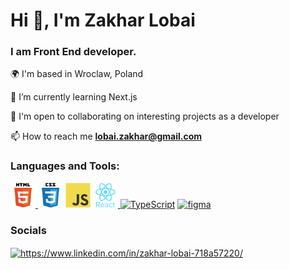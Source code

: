 <h1 align="left">Hi 👋, I'm Zakhar Lobai</h1>
<h3 align="left">I am Front End developer.</h3>

🌍 I'm based in Wroclaw, Poland

🧠 I’m currently learning Next.js

🤝  I'm open to collaborating on interesting projects as a developer

📫 How to reach me **lobai.zakhar@gmail.com**

<h3 align="left">Languages and Tools:</h3>
<p align="left"> <a href="https://www.w3.org/html/" target="_blank" rel="noreferrer"> <img src="https://raw.githubusercontent.com/devicons/devicon/master/icons/html5/html5-original-wordmark.svg" alt="html5" width="40" height="40"/> </a> <a href="https://www.w3schools.com/css/" target="_blank" rel="noreferrer"> <img src="https://raw.githubusercontent.com/devicons/devicon/master/icons/css3/css3-original-wordmark.svg" alt="css3" width="40" height="40"/></a> <a href="https://developer.mozilla.org/en-US/docs/Web/JavaScript" target="_blank" rel="noreferrer"><img src="https://raw.githubusercontent.com/devicons/devicon/master/icons/javascript/javascript-original.svg" alt="javascript" width="40" height="40"/></a> <a href="https://reactjs.org/" target="_blank" rel="noreferrer"><img src="https://raw.githubusercontent.com/devicons/devicon/master/icons/react/react-original-wordmark.svg" alt="react" width="40" height="40"/> <a href="https://www.typescriptlang.org/"><img src="https://github.com/zakhar-lobai/zakhar-lobai/assets/29870526/23f9e414-0de5-4b0a-8ee2-8d3e86f7afbc" alt="TypeScript" width="40" height="40" /></a> <a href="https://www.figma.com/" target="_blank" rel="noreferrer"> <img src="https://www.vectorlogo.zone/logos/figma/figma-icon.svg" alt="figma" width="40" height="40"/></a></p>

<h3 align="left">Socials</h3>
<p align="left">
<a href="https://www.linkedin.com/in/zakhar-lobai/" target="blank"><img align="center" src="https://raw.githubusercontent.com/rahuldkjain/github-profile-readme-generator/master/src/images/icons/Social/linked-in-alt.svg" alt="https://www.linkedin.com/in/zakhar-lobai-718a57220/" height="30" width="40" /></a>
</p>
